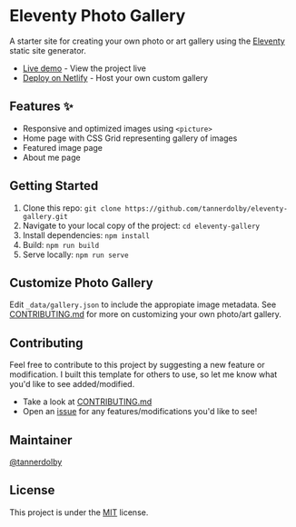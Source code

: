# Eleventy Photo Gallery

A starter site for creating your own photo or art gallery using the [Eleventy](https://github.com/11ty/eleventy) static site generator.

- [Live demo](https://11tygallery.netlify.app/) - View the project live
- [Deploy on Netlify](https://app.netlify.com/) - Host your own custom gallery

## Features ✨
- Responsive and optimized images using `<picture>`
- Home page with CSS Grid representing gallery of images
- Featured image page
- About me page

## Getting Started
1. Clone this repo: `git clone https://github.com/tannerdolby/eleventy-gallery.git`
2. Navigate to your local copy of the project: `cd eleventy-gallery`
3. Install dependencies: `npm install`
4. Build: `npm run build`
5. Serve locally: `npm run serve`

## Customize Photo Gallery
Edit `_data/gallery.json` to include the appropiate image metadata. See [CONTRIBUTING.md](https://github.com/tannerdolby/eleventy-photo-gallery/blob/master/CONTRIBUTING.md) for more on customizing your own photo/art gallery.

## Contributing 
Feel free to contribute to this project by suggesting a new feature or modification. I built this template for others to use, so let me know what you'd like to see added/modified. 

- Take a look at [CONTRIBUTING.md](https://github.com/tannerdolby/11ty-photo-gallery/blob/master/CONTRIBUTING.md)
- Open an [issue](https://github.com/tannerdolby/11ty-photo-gallery/issues) for any features/modifications you'd like to see! 

## Maintainer
[@tannerdolby](https://github.com/tannerdolby)

## License 
This project is under the [MIT](https://github.com/tannerdolby/eleventy-photo-gallery/blob/master/LICENSE) license.
